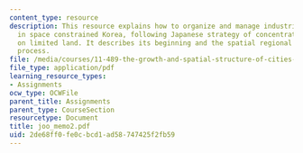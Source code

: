 ```yaml
---
content_type: resource
description: This resource explains how to organize and manage industrial activities
  in space constrained Korea, following Japanese strategy of concentrating resources
  on limited land. It describes its beginning and the spatial regional development
  process.
file: /media/courses/11-489-the-growth-and-spatial-structure-of-cities-fall-2005/2de68ff0fe0cbcd1ad58747425f2fb59_joo_memo2.pdf
file_type: application/pdf
learning_resource_types:
- Assignments
ocw_type: OCWFile
parent_title: Assignments
parent_type: CourseSection
resourcetype: Document
title: joo_memo2.pdf
uid: 2de68ff0-fe0c-bcd1-ad58-747425f2fb59
---
```

